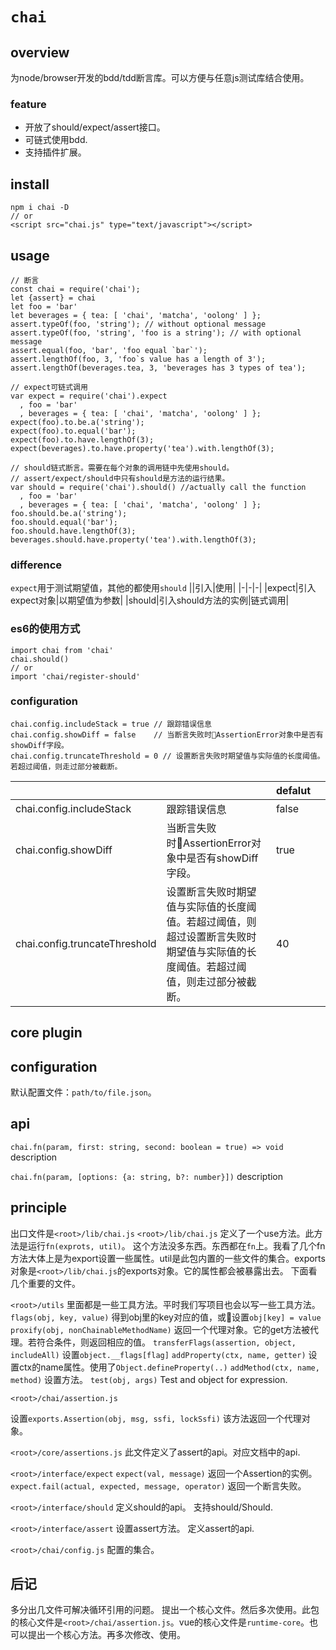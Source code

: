 # `chai`

## overview
为node/browser开发的bdd/tdd断言库。可以方便与任意js测试库结合使用。

### feature
- 开放了should/expect/assert接口。
- 可链式使用bdd.
- 支持插件扩展。

## install
```
npm i chai -D
// or
<script src="chai.js" type="text/javascript"></script>
```

## usage

```
// 断言
const chai = require('chai');
let {assert} = chai
let foo = 'bar'
let beverages = { tea: [ 'chai', 'matcha', 'oolong' ] };
assert.typeOf(foo, 'string'); // without optional message
assert.typeOf(foo, 'string', 'foo is a string'); // with optional message
assert.equal(foo, 'bar', 'foo equal `bar`');
assert.lengthOf(foo, 3, 'foo`s value has a length of 3');
assert.lengthOf(beverages.tea, 3, 'beverages has 3 types of tea');

// expect可链式调用
var expect = require('chai').expect
  , foo = 'bar'
  , beverages = { tea: [ 'chai', 'matcha', 'oolong' ] };
expect(foo).to.be.a('string');
expect(foo).to.equal('bar');
expect(foo).to.have.lengthOf(3);
expect(beverages).to.have.property('tea').with.lengthOf(3);

// should链式断言。需要在每个对象的调用链中先使用should。
// assert/expect/should中只有should是方法的运行结果。
var should = require('chai').should() //actually call the function
  , foo = 'bar'
  , beverages = { tea: [ 'chai', 'matcha', 'oolong' ] };
foo.should.be.a('string');
foo.should.equal('bar');
foo.should.have.lengthOf(3);
beverages.should.have.property('tea').with.lengthOf(3);
```

### difference
`expect`用于测试期望值，其他的都使用`should`
||引入|使用|
|-|-|-|
|expect|引入expect对象|以期望值为参数|
|should|引入should方法的实例|链式调用|

### es6的使用方式
```
import chai from 'chai'
chai.should()
// or
import 'chai/register-should'
```
### configuration
```
chai.config.includeStack = true // 跟踪错误信息
chai.config.showDiff = false    // 当断言失败时AssertionError对象中是否有showDiff字段。
chai.config.truncateThreshold = 0 // 设置断言失败时期望值与实际值的长度阈值。若超过阈值，则走过部分被截断。

```
|||defalut||
|-|-|-|-|
|chai.config.includeStack|跟踪错误信息|false||
|chai.config.showDiff|当断言失败时AssertionError对象中是否有showDiff字段。|true||
|chai.config.truncateThreshold|设置断言失败时期望值与实际值的长度阈值。若超过阈值，则超过设置断言失败时期望值与实际值的长度阈值。若超过阈值，则走过部分被截断。|40||

## core plugin


## configuration
默认配置文件：`path/to/file.json`。

## api

`chai.fn(param, first: string, second: boolean = true) => void`
description

`chai.fn(param, [options: {a: string, b?: number}])`
description

## principle
出口文件是`<root>/lib/chai.js`
`<root>/lib/chai.js`
定义了一个use方法。此方法是运行`fn(exprots, util)`。
这个方法没多东西。东西都在`fn`上。我看了几个fn方法大体上是为export设置一些属性。util是此包内置的一些文件的集合。exports对象是`<root>/lib/chai.js`的exports对象。它的属性都会被暴露出去。
下面看几个重要的文件。

`<root>/utils`
里面都是一些工具方法。平时我们写项目也会以写一些工具方法。
`flags(obj, key, value)`
得到obj里的key对应的值，或设置`obj[key] = value`
`proxify(obj, nonChainableMethodName)`
返回一个代理对象。它的get方法被代理。若符合条件，则返回相应的值。
`transferFlags(assertion, object, includeAll)`
设置`object.__flags[flag]`
`addProperty(ctx, name, getter)`
设置ctx的name属性。使用了`Object.defineProperty(..)`
`addMethod(ctx, name, method)`
设置方法。
`test(obj, args)`
Test and object for expression.

`<root>/chai/assertion.js`
<!-- 为`exports`对象设置`Assertion`属性。 -->
设置`exports.Assertion(obj, msg, ssfi, lockSsfi)`
该方法返回一个代理对象。

`<root>/core/assertions.js`
此文件定义了assert的api。对应文档中的api.

`<root>/interface/expect`
`expect(val, message)`
返回一个Assertion的实例。
`expect.fail(actual, expected, message, operator)`
返回一个断言失败。

`<root>/interface/should`
定义should的api。
支持should/Should.

`<root>/interface/assert`
设置assert方法。
定义assert的api.

`<root>/chai/config.js`
配置的集合。

## 后记
多分出几文件可解决循环引用的问题。
提出一个核心文件。然后多次使用。此包的核心文件是`<root>/chai/assertion.js`。vue的核心文件是`runtime-core`。也可以提出一个核心方法。再多次修改、使用。
